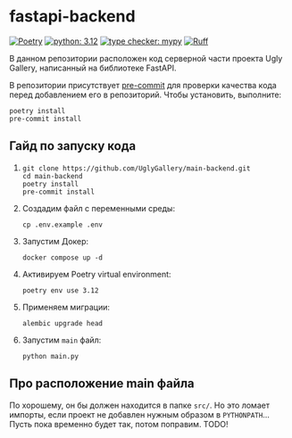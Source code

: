 # fastapi-backend

[![Poetry](https://img.shields.io/endpoint?url=https://python-poetry.org/badge/v0.json)](https://python-poetry.org/)
[![python: 3.12](https://img.shields.io/badge/python-3.12-yellowgreen)](https://www.python.org/downloads/release/python-3122/)
[![type checker: mypy](https://img.shields.io/badge/type%20checker-mypy-1f5082)](https://mypy-lang.org/)
[![Ruff](https://img.shields.io/endpoint?url=https://raw.githubusercontent.com/astral-sh/ruff/main/assets/badge/v2.json)](https://github.com/astral-sh/ruff)

В данном репозитории расположен код серверной части проекта Ugly Gallery, написанный на библиотеке FastAPI.

В репозитории присутствует [pre-commit](https://pre-commit.com/) для проверки качества кода перед добавлением его в
репозиторий. Чтобы установить, выполните:
```shell
poetry install
pre-commit install
```

## Гайд по запуску кода

1.  ```shell
    git clone https://github.com/UglyGallery/main-backend.git
    cd main-backend
    poetry install
    pre-commit install
    ```
2. Создадим файл с переменными среды:
    ```shell
    cp .env.example .env
    ```
3. Запустим Докер:
   ```shell
   docker compose up -d
   ```
4. Активируем Poetry virtual environment:
   ```shell
   poetry env use 3.12
   ```
5. Применяем миграции:
   ```shell
   alembic upgrade head
   ```

6. Запустим `main` файл:
   ```shell
   python main.py
   ```

## Про расположение main файла

По хорошему, он бы должен находится в папке `src/`. Но это ломает импорты, если проект не добавлен нужным образом
в `PYTHONPATH`... Пусть пока временно будет так, потом поправим. TODO!
